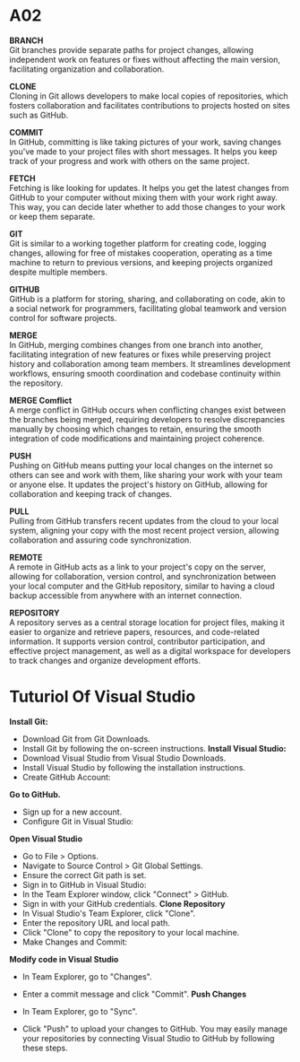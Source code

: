 # A02

**BRANCH**<br>
Git branches provide separate paths for project changes, allowing independent work on features or fixes without affecting the main version, facilitating organization and collaboration.

**CLONE** <br>
Cloning in Git allows developers to make local copies of repositories, which fosters collaboration and facilitates contributions to projects hosted on sites such as GitHub.

**COMMIT**<br>
In GitHub, committing is like taking pictures of your work, saving changes you've made to your project files with short messages. It helps you keep track of your progress and work with others on the same project.


**FETCH**<br>
Fetching is like looking for updates. It helps you get the latest changes from GitHub to your computer without mixing them with your work right away. This way, you can decide later whether to add those changes to your work or keep them separate.

**GIT**<br>
Git is similar to a working together platform for creating code, logging changes, allowing for free of mistakes cooperation, operating as a time machine to return to previous versions, and keeping projects organized despite multiple members.

**GITHUB**<br>
GitHub is a platform for storing, sharing, and collaborating on code, akin to a social network for programmers, facilitating global teamwork and version control for software projects.

 **MERGE**<br>
In GitHub, merging combines changes from one branch into another, facilitating integration of new features or fixes while preserving project history and collaboration among team members. It streamlines development workflows, ensuring smooth coordination and codebase continuity within the repository.

**MERGE Comflict**<br>
A merge conflict in GitHub occurs when conflicting changes exist between the branches being merged, requiring developers to resolve discrepancies manually by choosing which changes to retain, ensuring the smooth integration of code modifications and maintaining project coherence.

**PUSH**<br>
Pushing on GitHub means putting your local changes on the internet so others can see and work with them, like sharing your work with your team or anyone else. It updates the project's history on GitHub, allowing for collaboration and keeping track of changes.

**PULL**<br>
Pulling from GitHub transfers recent updates from the cloud to your local system, aligning your copy with the most recent project version, allowing collaboration and assuring code synchronization.


**REMOTE**<br>
A remote in GitHub acts as a link to your project's copy on the server, allowing for collaboration, version control, and synchronization between your local computer and the GitHub repository, similar to having a cloud backup accessible from anywhere with an internet connection.

**REPOSITORY**<br>
A repository serves as a central storage location for project files, making it easier to organize and retrieve papers, resources, and code-related information. It supports version control, contributor participation, and effective project management, as well as a digital workspace for developers to track changes and organize development efforts.

 # Tuturiol Of Visual Studio

**Install Git:**<br>

+ Download Git from Git Downloads.
+ Install Git by following the on-screen instructions.
**Install Visual Studio:**<br>
+ Download Visual Studio from Visual Studio Downloads.
+ Install Visual Studio by following the installation instructions.
+ Create GitHub Account:

**Go to GitHub.**<br>
+ Sign up for a new account.
+ Configure Git in Visual Studio:

**Open Visual Studio**<br>
+ Go to File > Options.
+ Navigate to Source Control > Git Global Settings.
+ Ensure the correct Git path is set.
+ Sign in to GitHub in Visual Studio:
+ In the Team Explorer window, click "Connect" > GitHub.
+ Sign in with your GitHub credentials.
**Clone Repository**<br>
+ In Visual Studio's Team Explorer, click "Clone".
+ Enter the repository URL and local path.
+ Click "Clone" to copy the repository to your local machine.
+ Make Changes and Commit:

**Modify code in Visual Studio**<br>
+ In Team Explorer, go to "Changes".
+ Enter a commit message and click "Commit".
**Push Changes**<br>

+ In Team Explorer, go to "Sync".
+ Click "Push" to upload your changes to GitHub.
You may easily manage your repositories by connecting Visual Studio to GitHub by following these steps.





````````````````````````````````````````````````````
































































